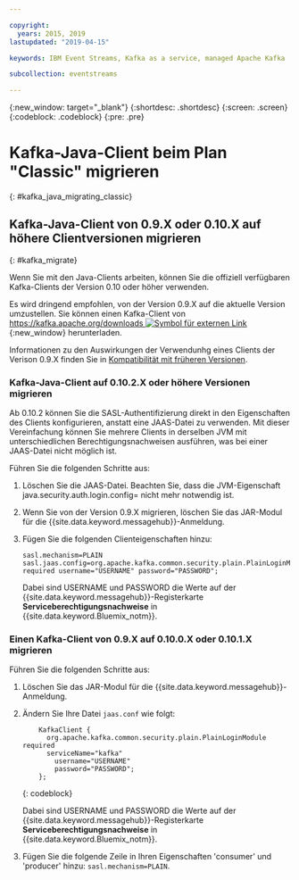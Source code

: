 ```yaml
---

copyright:
  years: 2015, 2019
lastupdated: "2019-04-15"

keywords: IBM Event Streams, Kafka as a service, managed Apache Kafka

subcollection: eventstreams

---
```


{:new_window: target="_blank"}
{:shortdesc: .shortdesc}
{:screen: .screen}
{:codeblock: .codeblock}
{:pre: .pre}

# Kafka-Java-Client beim Plan "Classic" migrieren 
{: #kafka_java_migrating_classic}


## Kafka-Java-Client von 0.9.X oder 0.10.X auf höhere Clientversionen migrieren
{: #kafka_migrate}


Wenn Sie mit den Java-Clients arbeiten, können Sie die offiziell verfügbaren Kafka-Clients der Version 0.10 oder höher verwenden. 

Es wird dringend empfohlen, von der Version 0.9.X auf die aktuelle Version umzustellen. Sie können einen Kafka-Client von
[https://kafka.apache.org/downloads ![Symbol für externen Link](../../icons/launch-glyph.svg "Symbol für externen Link")](https://kafka.apache.org/downloads){:new_window} herunterladen.

Informationen zu den Auswirkungen der Verwendunhg eines Clients der Verison 0.9.X finden Sie in
[Kompatibilität mit früheren Versionen](/docs/services/EventStreams?topic=eventstreams-kafka_clients#compatibility).



### Kafka-Java-Client auf 0.10.2.X oder höhere Versionen migrieren

Ab 0.10.2 können Sie die SASL-Authentifizierung direkt in den Eigenschaften des Clients konfigurieren, anstatt eine JAAS-Datei zu verwenden. Mit dieser Vereinfachung können Sie mehrere Clients in derselben JVM mit unterschiedlichen Berechtigungsnachweisen ausführen, was bei einer JAAS-Datei nicht möglich ist.

Führen Sie die folgenden Schritte aus:

1. Löschen Sie die JAAS-Datei. Beachten Sie, dass die JVM-Eigenschaft java.security.auth.login.config=<PATH TO JAAS> nicht mehr notwendig ist.
2. Wenn Sie von der Version 0.9.X migrieren, löschen Sie das JAR-Modul für die {{site.data.keyword.messagehub}}-Anmeldung.
2. Fügen Sie die folgenden Clienteigenschaften hinzu:
    ```
	sasl.mechanism=PLAIN
    sasl.jaas.config=org.apache.kafka.common.security.plain.PlainLoginModule required username="USERNAME" password="PASSWORD";
	```

	Dabei sind USERNAME und PASSWORD die Werte auf der {{site.data.keyword.messagehub}}-Registerkarte **Serviceberechtigungsnachweise** in {{site.data.keyword.Bluemix_notm}}.
	
	

### Einen Kafka-Client von 0.9.X auf 0.10.0.X oder 0.10.1.X migrieren

Führen Sie die folgenden Schritte aus:

1. Löschen Sie das JAR-Modul für die {{site.data.keyword.messagehub}}-Anmeldung.
2. Ändern Sie Ihre Datei <code>jaas.conf</code> wie folgt:
    ```
        KafkaClient {
          org.apache.kafka.common.security.plain.PlainLoginModule required
          serviceName="kafka"
            username="USERNAME"
            password="PASSWORD";
        };
    ```
    {: codeblock}

	Dabei sind USERNAME und PASSWORD die Werte auf der {{site.data.keyword.messagehub}}-Registerkarte **Serviceberechtigungsnachweise** in {{site.data.keyword.Bluemix_notm}}.
	
3. Fügen Sie die folgende Zeile in Ihren Eigenschaften 'consumer' und 'producer' hinzu: <code>sasl.mechanism=PLAIN</code>.
